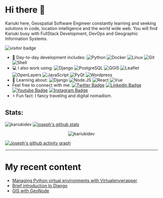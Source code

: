 # Hi there 👋

Kariuki here, Geospatial Software Engineer constantly learning and seeking solutions in code, location intelligence and the world wide web. You will find Kariuki busy with FullStack Development, DevOps and Geographic Information Systems.

<img src="https://visitor-badge.laobi.icu/badge?page_id=jkariukidev.jkariukidev" alt="visitor badge"/>
 
- 🚀 Day-to-day development includes: 
  ![Python](https://img.shields.io/badge/-Python-8fcfd1?style=plastic&logo=Python)
  ![Docker](https://img.shields.io/badge/-docker-1642B6?style=plastic&logo=docker)
  ![Linux](https://img.shields.io/badge/-Linux-black?style=plastic&logo=linux)
  ![Git](https://img.shields.io/badge/-Git-black?style=plastic&logo=git)
  ![Shell](https://img.shields.io/badge/Shell_Script-121011?style=plastic&logo=gnu-bash&logoColor=blue)
- 💻 I also work using:
  ![Django](https://img.shields.io/badge/-Django-092E20?style=plastic&logo=Django)
  ![PostgreSQL](https://img.shields.io/badge/-PostgreSQL-336791?style=plastic&logo=postgresql)
  ![QGIS](https://img.shields.io/badge/-QGIS-092E20?style=plastic&logo=qgis)
  ![Leaflet](https://img.shields.io/badge/-Leaflet-1gead1?style=plastic&logo=Leaflet)
  ![OpenLayers](https://img.shields.io/badge/-OpenLayers-4fcfd1?style=plastic&logo=OpenLayers)
  ![JavaScript](https://img.shields.io/badge/-JavaScript-black?style=plastic&logo=javascript)
  ![PyQt](https://img.shields.io/badge/-PyQt-394459?style=plastic&logo=qt)
  ![Wordpress](https://img.shields.io/badge/-wordpress-394459?style=plastic&logo=wordpress)
- 🌱 Learning about:
  ![Django](https://img.shields.io/badge/-Django-092E20?style=plastic&logo=Django)
  ![Node.JS](https://img.shields.io/badge/-Node.JS-black?style=plastic&logo=Node.js) 
  ![React](https://img.shields.io/badge/-React-3b2e5a?style=plastic&logo=react)
  ![Vue](https://img.shields.io/badge/Vue.js-35495E?style=plastic&logo=vue.js&logoColor=4FC08D)
- Feel free to connect with me: 
[![Twitter Badge](https://img.shields.io/badge/-jkariukidev-blue?style=plastic&logo=Twitter&logoColor=white&link=https://twitter.com/jkariukidev/)](https://twitter.com/jkariukidev/)
[![Linkedin Badge](https://img.shields.io/badge/-jkariukidev-blue?style=plastic&logo=Linkedin&logoColor=white&link=https://www.linkedin.com/in/josephkariuki/)](https://www.linkedin.com/in/josephkariuki/)
[![Youtube Badge](https://img.shields.io/badge/-JosephKariuki-darkred?style=plastic&logo=youtube&logoColor=white&link=https://www.youtube.com/channel/UCGQiFQyfPSoOgVhLRiuEXTQ)](https://www.youtube.com/channel/UCGQiFQyfPSoOgVhLRiuEXTQ)
[![Instagram Badge](https://img.shields.io/badge/-jkariukidev-purple?style=plastic&logo=instagram&logoColor=white&link=https://instagram.com/jkariukidev/)](https://instagram.com/jkariukidev)
- ⚡️ Fun fact: I fancy traveling and digital nomadism.

## Stats:

![jkariukidev](https://github-readme-stats.vercel.app/api/top-langs?username=jkariukidev&show_icons=true&locale=en&layout=compact) [![joseph's github stats](https://github-readme-stats.vercel.app/api?username=jkariukidev&theme=dark&show_icons=true)](https://github.com/jkariukidev)

<p align="center"><img src="https://github-readme-streak-stats.herokuapp.com/?user=jkariukidev&theme=black-ice&hide_border=true&stroke=0000&background=0D1117&ring=e05397&fire=e05397&currStreakLabel=e05397&bg_color=30,e96443,904e95&title_color=fff&text_color=fff" alt="jkariukidev" /></p>

[![Joseph's github activity graph](https://activity-graph.herokuapp.com/graph?username=jkariukidev&theme=react-dark)](https://github.com/jkariukidev)


* * *


# My recent content


- [Managing Python virtual environments with Virtualenvwrapper](https://dev.to/jkariukidev/virtualenvwrapper-python-virtual-environments-3fj7)
- [Brief introduction to Django](https://dev.to/jkariukidev/django-a-brief-introduction-11hl)
- [GIS with GeoNode](https://www.youtube.com/playlist?list=PLIET7uEHqcqjvYzOyvVCuUHenytFDLFq6)

